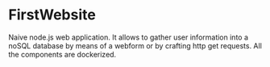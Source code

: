 # FirstWebsite
Naive node.js web application. It allows to gather user information into a noSQL database by means of a webform or by crafting http get requests. All the components are dockerized.
